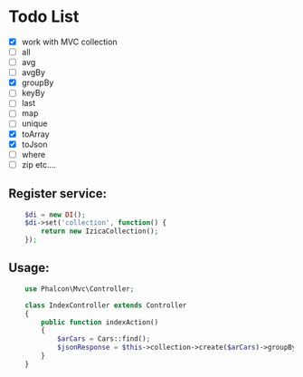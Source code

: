 # Todo List
- [x] work with MVC collection
- [ ] all
- [ ] avg
- [ ] avgBy
- [x] groupBy
- [ ] keyBy
- [ ] last
- [ ] map
- [ ] unique
- [x] toArray
- [x] toJson
- [ ] where
- [ ] zip
etc....

## Register service:
```php
    $di = new DI();
    $di->set('collection', function() {
        return new IzicaCollection();
    });
```
## Usage:
```php
    use Phalcon\Mvc\Controller;

    class IndexController extends Controller
    {
        public function indexAction()
        {
            $arCars = Cars::find();
            $jsonResponse = $this->collection->create($arCars)->groupBy('year')->toJson();
        }
    }
```
